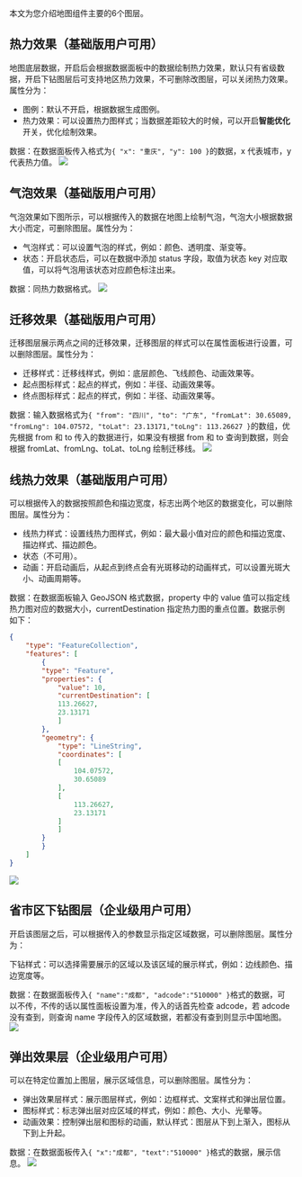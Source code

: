 
本文为您介绍地图组件主要的6个图层。

## 热力效果（基础版用户可用）

地图底层数据，开启后会根据数据面板中的数据绘制热力效果，默认只有省级数据，开启下钻图层后可支持地区热力效果，不可删除改图层，可以关闭热力效果。属性分为：

- 图例：默认不开启，根据数据生成图例。
- 热力效果：可以设置热力图样式；当数据差距较大的时候，可以开启**智能优化**开关，优化绘制效果。

数据：在数据面板传入格式为`{ "x": "重庆", "y": 100 }`的数据，x 代表城市，y 代表热力值。
![](https://main.qcloudimg.com/raw/fbc82adfdb6baabe01488c7b554283cd.png)

## 气泡效果（基础版用户可用）

气泡效果如下图所示，可以根据传入的数据在地图上绘制气泡，气泡大小根据数据大小而定，可删除图层。属性分为：

- 气泡样式：可以设置气泡的样式，例如：颜色、透明度、渐变等。
- 状态：开启状态后，可以在数据中添加 status 字段，取值为状态 key 对应取值，可以将气泡用该状态对应颜色标注出来。

数据：同热力数据格式。
![](https://main.qcloudimg.com/raw/c1b4c8f2d40b2380cf909b8c757f4ed5.png)

## 迁移效果（基础版用户可用）

迁移图层展示两点之间的迁移效果，迁移图层的样式可以在属性面板进行设置，可以删除图层。属性分为：

- 迁移样式：迁移线样式，例如：底层颜色、飞线颜色、动画效果等。
- 起点图标样式：起点的样式，例如：半径、动画效果等。
- 终点图标样式：起点的样式，例如：半径、动画效果等。

数据：输入数据格式为`{ "from": "四川", "to": "广东", "fromLat": 30.65089, "fromLng": 104.07572, "toLat": 23.13171,"toLng": 113.26627 }`的数组，优先根据  from 和 to 传入的数据进行，如果没有根据 from 和 to 查询到数据，则会根据 fromLat、fromLng、toLat、toLng 绘制迁移线。
![](https://main.qcloudimg.com/raw/69fa5d29c51305b7b8e578f1f3fec472.png)

## 线热力效果（基础版用户可用）

可以根据传入的数据按照颜色和描边宽度，标志出两个地区的数据变化，可以删除图层。属性分为：

- 线热力样式：设置线热力图样式，例如：最大最小值对应的颜色和描边宽度、描边样式、描边颜色。
- 状态（不可用）。
- 动画：开启动画后，从起点到终点会有光斑移动的动画样式，可以设置光斑大小、动画周期等。

数据：在数据面板输入 GeoJSON 格式数据，property 中的 value 值可以指定线热力图对应的数据大小，currentDestination 指定热力图的重点位置。数据示例如下：

```json
{
    "type": "FeatureCollection",
    "features": [
        {
        "type": "Feature",
        "properties": {
            "value": 10,
            "currentDestination": [
            113.26627,
            23.13171
            ]
        },
        "geometry": {
            "type": "LineString",
            "coordinates": [
            [
                104.07572,
                30.65089
            ],
            [
                113.26627,
                23.13171
            ]
            ]
        }
        }
    ]
}
```

![](https://main.qcloudimg.com/raw/a028cf067887799dcaa3c0648e29207e.png)

## 省市区下钻图层（企业级用户可用）

开启该图层之后，可以根据传入的参数显示指定区域数据，可以删除图层。属性分为：

下钻样式：可以选择需要展示的区域以及该区域的展示样式，例如：边线颜色、描边宽度等。

数据：在数据面板传入`{ "name":"成都", "adcode":"510000" }`格式的数据，可以不传，不传的话以属性面板设置为准，传入的话首先检查 adcode，若 adcode 没有查到，则查询 name 字段传入的区域数据，若都没有查到则显示中国地图。
![](https://main.qcloudimg.com/raw/be926013168803bc0476ccfb427f3f29.png)

## 弹出效果层（企业级用户可用）

可以在特定位置加上图层，展示区域信息，可以删除图层。属性分为：

- 弹出效果层样式：展示图层样式，例如：边框样式、文案样式和弹出层位置。
- 图标样式：标志弹出层对应区域的样式，例如：颜色、大小、光晕等。
- 动画效果：控制弹出层和图标的动画，默认样式：图层从下到上渐入，图标从下到上升起。

数据：在数据面板传入`{ "x":"成都", "text":"510000" }`格式的数据，展示信息。
![](https://main.qcloudimg.com/raw/8457109fbfefb27477fddd246813138d.png)
